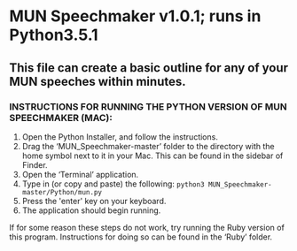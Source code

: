 # MUN Speechmaker v1.0.1; runs in Python3.5.1

## This file can create a basic outline for any of your MUN speeches within minutes.

### INSTRUCTIONS FOR RUNNING THE PYTHON VERSION OF MUN SPEECHMAKER (MAC):

1. Open the Python Installer, and follow the instructions.
2. Drag the ‘MUN_Speechmaker-master’ folder to the directory with the home symbol next to it in your Mac. This can be found in the sidebar of Finder.
3. Open the ‘Terminal’ application.
4. Type in (or copy and paste) the following: `python3 MUN_Speechmaker-master/Python/mun.py`
5. Press the 'enter' key on your keyboard.
6. The application should begin running.

If for some reason these steps do not work, try running the Ruby version of this program. Instructions for doing so can be found in the ‘Ruby’ folder. 
